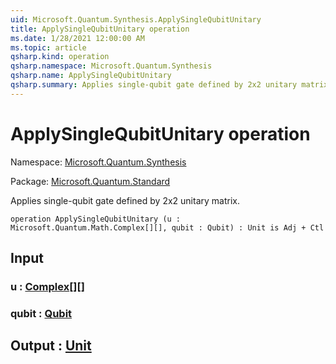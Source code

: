 ```yaml
---
uid: Microsoft.Quantum.Synthesis.ApplySingleQubitUnitary
title: ApplySingleQubitUnitary operation
ms.date: 1/28/2021 12:00:00 AM
ms.topic: article
qsharp.kind: operation
qsharp.namespace: Microsoft.Quantum.Synthesis
qsharp.name: ApplySingleQubitUnitary
qsharp.summary: Applies single-qubit gate defined by 2x2 unitary matrix.
---
```


# ApplySingleQubitUnitary operation

Namespace: [Microsoft.Quantum.Synthesis](xref:Microsoft.Quantum.Synthesis)

Package: [Microsoft.Quantum.Standard](https://nuget.org/packages/Microsoft.Quantum.Standard)


Applies single-qubit gate defined by 2x2 unitary matrix.

```qsharp
operation ApplySingleQubitUnitary (u : Microsoft.Quantum.Math.Complex[][], qubit : Qubit) : Unit is Adj + Ctl
```


## Input

### u : [Complex](xref:Microsoft.Quantum.Math.Complex)[][]




### qubit : [Qubit](xref:microsoft.quantum.lang-ref.qubit)





## Output : [Unit](xref:microsoft.quantum.lang-ref.unit)

